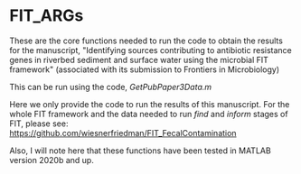# FIT_ARGs

These are the core functions needed to run the code to obtain the results for the manuscript, "Identifying sources contributing to antibiotic resistance genes in riverbed sediment and surface water using the microbial FIT framework"
(associated with its submission to Frontiers in Microbiology)

This can be run using the code, *GetPubPaper3Data.m*

Here we only provide the code to run the results of this manuscript. For the whole FIT framework and the data needed to run *find* and *inform* stages of FIT, please see: https://github.com/wiesnerfriedman/FIT_FecalContamination


Also, I will note here that these functions have been tested in MATLAB version 2020b and up. 


